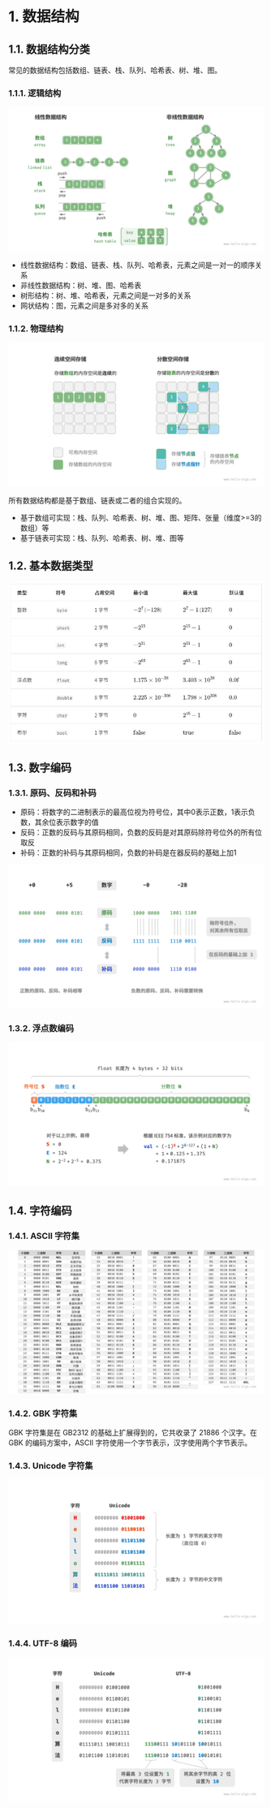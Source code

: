 # 1. 数据结构

## 1.1. 数据结构分类
常见的数据结构包括数组、链表、栈、队列、哈希表、树、堆、图。

### 1.1.1. 逻辑结构
![数据结构-逻辑结构](image.png)

- 线性数据结构：数组、链表、栈、队列、哈希表，元素之间是一对一的顺序关系
- 非线性数据结构：树、堆、图、哈希表
- 树形结构：树、堆、哈希表，元素之间是一对多的关系
- 网状结构：图，元素之间是多对多的关系

### 1.1.2. 物理结构
![数据结构-物理结构](image-1.png)

所有数据结构都是基于数组、链表或二者的组合实现的。
- 基于数组可实现：栈、队列、哈希表、树、堆、图、矩阵、张量（维度>=3的数组）等
- 基于链表可实现：栈、队列、哈希表、树、堆、图等

## 1.2. 基本数据类型
![基本数据类型](image-2.png)

## 1.3. 数字编码
### 1.3.1. 原码、反码和补码
- 原码：将数字的二进制表示的最高位视为符号位，其中0表示正数，1表示负数，其余位表示数字的值
- 反码：正数的反码与其原码相同，负数的反码是对其原码除符号位外的所有位取反
- 补码：正数的补码与其原码相同，负数的补码是在器反码的基础上加1

![原码、反码、补码](image-3.png)

### 1.3.2. 浮点数编码
![ IEEE 754 标准下的 float 的计算示例](image-4.png)

## 1.4. 字符编码
###  1.4.1. ASCII 字符集
![ASCII 字符集](image-5.png)

### 1.4.2. GBK 字符集
GBK 字符集是在 GB2312 的基础上扩展得到的，它共收录了 21886 个汉字。在 GBK 的编码方案中，ASCII 字符使用一个字节表示，汉字使用两个字节表示。

### 1.4.3. Unicode 字符集
![ Unicode 编码示例](image-6.png)

### 1.4.4. UTF-8 编码
![UTF-8 编码示例](image-7.png)
